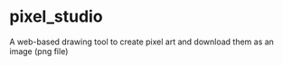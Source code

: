 # pixel_studio
A web-based drawing tool to create pixel art and download them as an image (png file)
